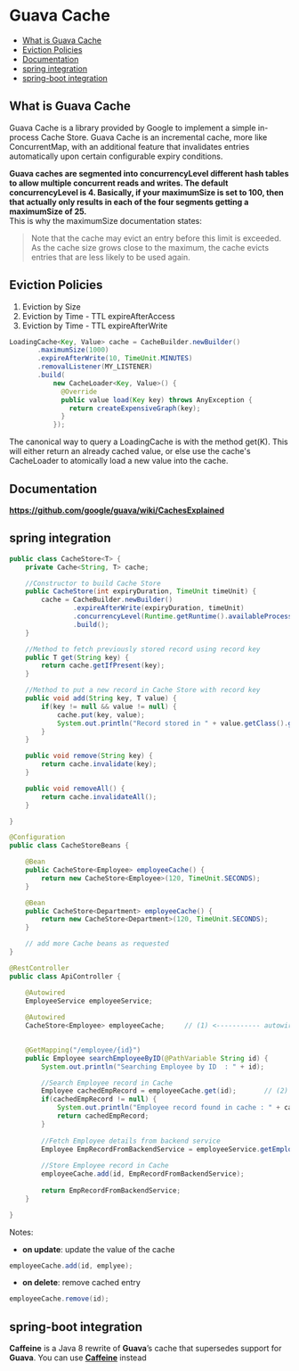 # Guava Cache

- [What is Guava Cache](#What_is_Guava_Cache)
- [Eviction Policies](#Eviction_Policies)
- [Documentation](#Documentation)
- [spring integration](#spring_integration)
- [spring-boot integration](#spring-boot_integration)


## <a name='What_is_Guava_Cache'> What is Guava Cache </a>

Guava Cache is a library provided by Google to implement a simple in-process Cache Store. Guava Cache is an incremental cache, more like ConcurrentMap, with an additional feature that invalidates entries automatically upon certain configurable expiry conditions.

**Guava caches are segmented into concurrencyLevel different hash tables to allow multiple concurrent reads and writes. The default concurrencyLevel is 4. Basically, if your maximumSize is set to 100, then that actually only results in each of the four segments getting a maximumSize of 25.**   
This is why the maximumSize documentation states:

> Note that the cache may evict an entry before this limit is exceeded. As the cache size grows close to the maximum, the cache evicts entries that are less likely to be used again.


## <a name='Eviction_Policies'> Eviction Policies </a>

1. Eviction by Size
2. Eviction by Time - TTL expireAfterAccess
3. Eviction by Time - TTL expireAfterWrite


```java
LoadingCache<Key, Value> cache = CacheBuilder.newBuilder()
       .maximumSize(1000)    
       .expireAfterWrite(10, TimeUnit.MINUTES)
       .removalListener(MY_LISTENER)
       .build(
           new CacheLoader<Key, Value>() {
             @Override
             public value load(Key key) throws AnyException {
               return createExpensiveGraph(key);
             }
           });
```

The canonical way to query a LoadingCache is with the method get(K). This will either return an already cached value, or else use the cache's CacheLoader to atomically load a new value into the cache.


## <a name='Documentation'> Documentation </a>

**https://github.com/google/guava/wiki/CachesExplained**

## <a name='spring_integration'> spring integration </a>

```java
public class CacheStore<T> {
    private Cache<String, T> cache;

    //Constructor to build Cache Store
    public CacheStore(int expiryDuration, TimeUnit timeUnit) {
        cache = CacheBuilder.newBuilder()
                .expireAfterWrite(expiryDuration, timeUnit)
                .concurrencyLevel(Runtime.getRuntime().availableProcessors())
                .build();
    }

    //Method to fetch previously stored record using record key
    public T get(String key) {
        return cache.getIfPresent(key);
    }

    //Method to put a new record in Cache Store with record key
    public void add(String key, T value) {
        if(key != null && value != null) {
            cache.put(key, value);
            System.out.println("Record stored in " + value.getClass().getSimpleName() + " Cache with Key = " + key);
        }
    }

    public void remove(String key) {
        return cache.invalidate(key);
    }

    public void removeAll() {
        return cache.invalidateAll();
    }

}
```


```java
@Configuration
public class CacheStoreBeans {

    @Bean
    public CacheStore<Employee> employeeCache() {
        return new CacheStore<Employee>(120, TimeUnit.SECONDS);
    }

    @Bean
    public CacheStore<Department> employeeCache() {
        return new CacheStore<Department>(120, TimeUnit.SECONDS);
    }

    // add more Cache beans as requested
}
```


```java
@RestController
public class ApiController {

    @Autowired
    EmployeeService employeeService;
    
    @Autowired
    CacheStore<Employee> employeeCache;     // (1) <----------- autowire Cache bean

    
    @GetMapping("/employee/{id}")
    public Employee searchEmployeeByID(@PathVariable String id) {
        System.out.println("Searching Employee by ID  : " + id);

        //Search Employee record in Cache
        Employee cachedEmpRecord = employeeCache.get(id);       // (2) <----------- check if the key is cached
        if(cachedEmpRecord != null) {
            System.out.println("Employee record found in cache : " + cachedEmpRecord.getName());
            return cachedEmpRecord;
        }
        
        //Fetch Employee details from backend service
        Employee EmpRecordFromBackendService = employeeService.getEmployeeByID(id);
        
        //Store Employee record in Cache
        employeeCache.add(id, EmpRecordFromBackendService);
        
        return EmpRecordFromBackendService;
    }

}
```

Notes:     
- **on update**: update the value of the cache 

```java
employeeCache.add(id, emplyee);
```

    
- **on delete**: remove cached entry   

```java
employeeCache.remove(id);
```

## <a name='spring-boot_integration'> spring-boot integration </a>

**Caffeine** is a Java 8 rewrite of **Guava**’s cache that supersedes support for **Guava**.
You can use [**Caffeine**](./Caffeine.md) instead




